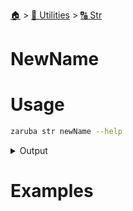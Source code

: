 <!--startTocHeader-->
[🏠](../../README.md) > [🔧 Utilities](../README.md) > [🔠 Str](README.md)
# NewName
<!--endTocHeader-->

# Usage

<!--startCode-->
```bash
zaruba str newName --help
```
 
<details>
<summary>Output</summary>
 
```````
Generate new name

Usage:
  zaruba str newName [flags]

Flags:
  -h, --help   help for newName
```````
</details>
<!--endCode-->

# Examples


<!--startTocSubtopic-->
<!--endTocSubtopic-->